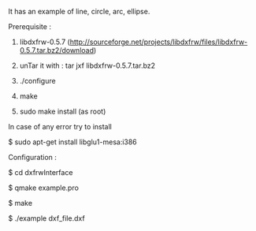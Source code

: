 It has an example of line, circle, arc, ellipse.

Prerequisite :

1) libdxfrw-0.5.7 (http://sourceforge.net/projects/libdxfrw/files/libdxfrw-0.5.7.tar.bz2/download)

2) unTar it with : tar jxf libdxfrw-0.5.7.tar.bz2

3) ./configure

4) make

5) sudo make install (as root)

In case of any error try to install

$ sudo apt-get install libglu1-mesa:i386

Configuration :

$ cd dxfrwInterface

$ qmake example.pro

$ make

$ ./example dxf_file.dxf
